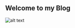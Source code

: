 ## Welcome to my Blog

![alt text](https://www.lifewire.com/thmb/OvsSYxJKqEO30U_CXiKM8u7LaCY=/1500x800/filters:no_upscale()/droids_i_was_looking_for1500-5afb2a001d64040036555134.jpg "StarWars")








